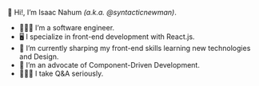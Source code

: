 👋 Hi!, I’m Isaac Nahum _(a.k.a. @syntacticnewman)_.

- 👨🏻‍💻 I’m a software engineer.
- 🖥️ I specialize in front-end development with React.js.
- 🌱 I’m currently sharping my front-end skills learning new technologies and Design.
- 🧩 I’m an advocate of Component-Driven Development.
- 👨🏻‍🔬 I take Q&A seriously.
